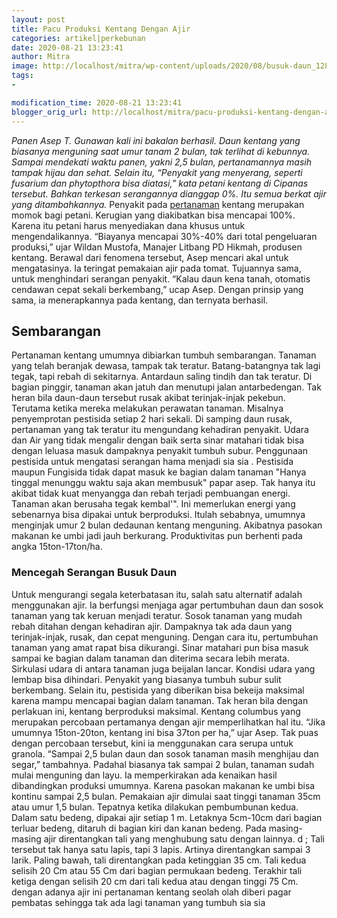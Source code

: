 ```yaml
---
layout: post
title: Pacu Produksi Kentang Dengan Ajir
categories: artikel|perkebunan
date: 2020-08-21 13:23:41
author: Mitra
image: http://localhost/mitra/wp-content/uploads/2020/08/busuk-daun_1280x744.jpg
tags:
- 

modification_time: 2020-08-21 13:23:41
blogger_orig_url: http://localhost/mitra/pacu-produksi-kentang-dengan-ajir.html
---
```


<em>Panen Asep T. Gunawan kali ini bakalan berhasil. Daun kentang yang biasanya menguning saat umur tanam 2 bulan, tak terlihat di kebunnya. Sampai mendekati waktu panen, yakni 2,5 bulan, pertanamannya masih tampak hijau dan sehat. Selain itu, “Penyakit yang menyerang, seperti fusarium dan phytopthora bisa diatasi,” kata petani kentang di Cipanas tersebut. Bahkan terkesan serangannya dianggap 0%. Itu semua berkat ajir yang ditambahkannya.</em>
Penyakit pada <a class="wpil_keyword_link " href="http://127.0.0.1/mitra/pertanian"  title="pertanaman" data-wpil-keyword-link="linked">pertanaman</a> kentang merupakan momok bagi petani. Kerugian yang diakibatkan bisa mencapai 100%. Karena itu petani harus menyediakan dana khusus untuk mengendalikannya. “Biayanya mencapai 30%-40% dari total pengeluaran produksi,” ujar Wildan Mustofa, Manajer Litbang PD Hikmah, produsen kentang.
Berawal dari fenomena tersebut, Asep mencari akal untuk mengatasinya. Ia teringat pemakaian ajir pada tomat. Tujuannya sama, untuk menghindari serangan penyakit. “Kalau daun kena tanah, otomatis cendawan cepat sekali berkembang,” ucap Asep. Dengan prinsip yang sama, ia menerapkannya pada kentang, dan ternyata berhasil.
<h2>Sembarangan</h2>
Pertanaman kentang umumnya dibiarkan tumbuh sembarangan. Tanaman yang telah beranjak dewasa, tampak tak teratur. Batang-batangnya tak lagi tegak, tapi rebah di sekitarnya. Antardaun saling tindih dan tak teratur. Di bagian pinggir, tanaman akan jatuh dan menutupi jalan antarbedengan. Tak heran bila daun-daun tersebut rusak akibat terinjak-injak pekebun. Terutama ketika mereka melakukan perawatan tanaman. Misalnya penyemprotan pestisida setiap 2 hari sekali. Di samping daun rusak, pertanaman yang tak teratur itu mengundang kehadiran penyakit. Udara dan Air yang tidak mengalir dengan baik serta sinar matahari tidak bisa dengan leluasa masuk dampaknya penyakit tumbuh subur. Penggunaan pestisida untuk mengatasi serangan hama menjadi sia sia . Pestisida maupun Fungisida tidak dapat masuk ke bagian dalam tanaman
"Hanya tinggal menunggu waktu saja akan membusuk" papar asep. Tak hanya itu akibat tidak kuat menyangga dan rebah terjadi pembuangan energi. Tanaman akan berusaha tegak kembal'". Ini memerlukan energi yang sebenarnya bisa dipakai untuk berproduksi.
Itulah sebabnya, umumnya menginjak umur 2 bulan dedaunan kentang menguning. Akibatnya pasokan makanan ke umbi jadi jauh berkurang. Produktivitas pun berhenti pada angka 15ton-17ton/ha.
<h3>Mencegah Serangan Busuk Daun</h3>
Untuk mengurangi segala keterbatasan itu, salah satu alternatif adalah menggunakan ajir. Ia berfungsi menjaga agar pertumbuhan daun dan sosok tanaman yang tak keruan menjadi teratur. Sosok tanaman yang mudah rebah ditahan dengan kehadiran ajir. Dampaknya tak ada daun yang terinjak-injak, rusak, dan cepat menguning.
Dengan cara itu, pertumbuhan tanaman yang amat rapat bisa dikurangi. Sinar matahari pun bisa masuk sampai ke bagian dalam tanaman dan diterima secara lebih merata. Sirkulasi udara di antara tanaman juga beijalan lancar. Kondisi udara yang lembap bisa dihindari. Penyakit yang biasanya tumbuh subur sulit berkembang.
Selain itu, pestisida yang diberikan bisa bekeija maksimal karena mampu mencapai bagian dalam tanaman. Tak heran bila dengan perlakuan ini, kentang berproduksi maksimal. Kentang columbus yang merupakan percobaan pertamanya dengan ajir memperlihatkan hal itu. “Jika umumnya 15ton-20ton, kentang ini bisa 37ton per ha,” ujar Asep.
Tak puas dengan percobaan tersebut, kini ia menggunakan cara serupa untuk granola. “Sampai 2,5 bulan daun dan sosok tanaman masih menghijau dan segar,” tambahnya. Padahal biasanya tak sampai 2 bulan, tanaman sudah mulai menguning dan layu. Ia memperkirakan ada kenaikan hasil dibandingkan produksi umumnya. Karena pasokan makanan ke umbi bisa kontinu sampai 2,5 bulan.
Pemakaian ajir dimulai saat tinggi tanaman 35cm atau umur 1,5 bulan. Tepatnya ketika dilakukan pembumbunan kedua. Dalam satu bedeng, dipakai ajir setiap 1 m. Letaknya 5cm-10cm dari bagian terluar bedeng, ditaruh di bagian kiri dan kanan bedeng. Pada masing-masing ajir direntangkan tali yang menghubung satu dengan lainnya. d ;
Tali tersebut tak hanya satu lapis, tapi 3 lapis. Artinya direntangkan sampai 3 larik. Paling bawah, tali direntangkan pada ketinggian 35 cm. Tali kedua selisih 20 Cm atau 55 Cm dari bagian permukaan bedeng. Terakhir tali ketiga dengan selisih 20 cm dari tali kedua atau dengan tinggi 75 Cm. dengan adanya ajir ini pertanaman kentang seolah olah diberi pagar pembatas sehingga tak ada lagi tanaman yang tumbuh sia sia
